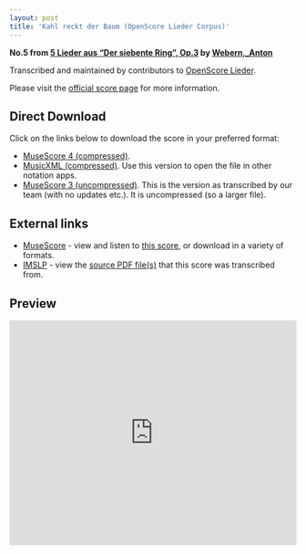 ```yaml
---
layout: post
title: 'Kahl reckt der Baum (OpenScore Lieder Corpus)'
---
```


__No.5 from [5 Lieder aus “Der siebente Ring”, Op.3](https://fourscoreandmore.org/openscore/lieder/Webern,_Anton/5_Lieder_aus_%E2%80%9CDer_siebente_Ring%E2%80%9D,_Op.3/) by [Webern,_Anton](https://fourscoreandmore.org/openscore/lieder/Webern,_Anton)__

Transcribed and maintained by contributors to [OpenScore Lieder].

Please visit the [official score page] for more information.

[official score page]: https://musescore.com/openscore-lieder-corpus/scores/6716631
[OpenScore Lieder]: https://musescore.com/openscore-lieder-corpus

## Direct Download

Click on the links below to download the score in your preferred format:
- [MuseScore 4 (compressed)](https://fourscoreandmore.org/openscore/lieder/Webern,_Anton/5_Lieder_aus_%E2%80%9CDer_siebente_Ring%E2%80%9D,_Op.3/5_Kahl_reckt_der_Baum.mscz).
- [MusicXML (compressed)](https://fourscoreandmore.org/openscore/lieder/Webern,_Anton/5_Lieder_aus_%E2%80%9CDer_siebente_Ring%E2%80%9D,_Op.3/5_Kahl_reckt_der_Baum.mxl). Use this version to open the file in other notation apps.
- [MuseScore 3 (uncompressed)](https://raw.githubusercontent.com/OpenScore/Lieder/refs/heads/main/scores/Webern,_Anton/5_Lieder_aus_%E2%80%9CDer_siebente_Ring%E2%80%9D,_Op.3/5_Kahl_reckt_der_Baum/lc6716631.mscx). This is the version as transcribed by our team (with no updates etc.). It is uncompressed (so a larger file).

## External links

- [MuseScore] - view and listen to [this score][MuseScore], or download in a variety of formats.
- [IMSLP] - view the [source PDF file(s)][IMSLP] that this score was transcribed from.

[MuseScore]: https://musescore.com/score/6716631
[IMSLP]: https://imslp.org/wiki/Special:ReverseLookup/09951

## Preview

<iframe width="100%" height="394" src="https://musescore.com/openscore-lieder-corpus/scores/6716631/embed" frameborder="0" allowfullscreen allow="autoplay; fullscreen"></iframe>
